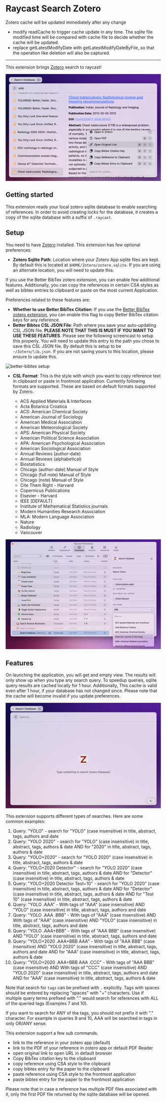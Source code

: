 # Raycast Search Zotero

Zotero cache will be updated immediately after any change

* modify readCache to trigger cache update in any time. The sqlite file modified time will be compared with cache file to decide whether the cache will be updated.
* replace getLatestModifyDate with getLatestModifyDateByFile, so that the operation like deletion will also be captured.

---

This extension brings [Zotero](https://www.zotero.org/) search to raycast!

![A screenshot of searching via raycast](./media/menu.png)

## Getting started

This extension reads your local zotero sqlite database to enable searching of references.
In order to avoid creating locks for the database, it creates a copy of the sqlite database with
a suffix of `.raycast`.

## Setup

You need to have [Zotero](https://www.zotero.org/) installed. This extension has few optional
preferences:

- **Zotero Sqlite Path**: Location where your Zotero App sqlite files are kept. By default this is located at
  `$HOME/Zotero/zotero.sqlite`. If you are using an alternate location, you will need to update this.

If you use the Better BibTex zotero extension, you can enable few additional features. Additionally,
you can copy the references in certain CSA styles as well as bibtex entries to clipboard or paste
on the most current Application.

Preferences related to these features are:

- **Whether to use Better BibTex Citation**: If you use the [Better BibTex zotero extension](https://retorque.re/zotero-better-bibtex/), you can enable this flag to copy Better BibTex citation keys for any reference.
- **Better Bibtex CSL JSON File**: Path where you save your auto-updating CSL JSON file. **PLEASE
  NOTE THAT THIS IS MUST IF YOU WANT TO USE THESE FEATURES**. Please see the following screencast
  to setup this properly. You will need to update this entry to the path you chose to save this CSL
  JSON file. By default this is setup to be
  `~/Zotero/lib.json`. If you are not saving yours to this location, please ensure to update this.

![better-bibtex setup](media/setup.gif)

- **CSL Format**: This is the style with which you want to copy reference text in clipboard or
  paste in frontmost application. Currently following formats are supported. These are based on
  default formats supported by Zotero.

  - ACS Applied Materials & Interfaces
  - Acta Botanica Croatica
  - ACS: American Chemical Society
  - American Journal of Sociology
  - American Medical Association
  - American Meteorological Society
  - APS: American Physical Society
  - American Political Science Association
  - APA: American Psychological Association
  - American Sociological Association
  - Annual Reviews (author-date)
  - Annual Reviews (alphabetical)
  - Biostatistics
  - Chicago (author-date) Manual of Style
  - Chicago (full note) Manual of Style
  - Chicago (note) Manual of Style
  - Cite Them Right - Harvard
  - Copernicus Publications
  - Elsevier - Harvard
  - IEEE [DEFAULT]
  - Institute of Mathematical Statistics journals
  - Modern Humanities Research Association
  - MLA: Modern Language Association
  - Nature
  - Radiology
  - Vancouver

![A screenshot of searching Zotero via Raycast](./media/preferences.png)

## Features

On launching the application, you will get and empty view. The results will only show up when you
type any search query. To speedup queries, sqlite query results are cached locally for 1 hour.
Additionally, This cache is valid even after 1 hour, if your database has not changed since. Please
note that the cache will become invalid if you update preferences.

![Empty View](media/empty_view.png)

This extension supports different types of searches. Here are some common examples:

1. Query: "YOLO"  - search for "YOLO" (case insensitive) in title, abstract, tags, authors and date
2. Query: "YOLO 2020" - search for "YOLO" (case insensitive) in title, abstract, tags, authors &
   date AND for "2020" in title, abstract, tags, authors & date
3. Query: "YOLO+2020" - search for "YOLO 2020" (case insensitive) in title, abstract, tags, authors &
   date
4. Query: "YOLO+2020 Detector" - search for "YOLO 2020" (case insensitive) in title, abstract,
   tags, authors & date AND for "Detector" (case insensitive) in title, abstract, tags, authors
   & date
5. Query: "YOLO+2020 Detector Test+10" - search for "YOLO 2020" (case insensitive) in title, abstract,
   tags, authors & date AND for "Detector" (case insensitive) in title, abstract, tags, authors
   & date AND for "Test 10" (case insensitive) in title, abstract, tags, authors & date
6. Query: "YOLO .AAA" - With tags of "AAA" (case insensitive) AND "YOLO" (case insensitive) in
   title, abstract, tags, authors and date
7. Query: "YOLO .AAA .BBB" - With tags of "AAA" (case insensitive) AND With tags of "AAA"
   (case insensitive)  AND "YOLO" (case insensitive) in title, abstract, tags, authors and date
8. Query: "YOLO .AAA+BBB" - With tags of "AAA BBB" (case insensitive) AND "YOLO" (case insensitive)
   in title, abstract, tags, authors and date
9. Query: "YOLO+2020 .AAA+BBB AAA" - With tags of "AAA BBB" (case insensitive) AND "YOLO 2020"
   (case insensitive) in title, abstract, tags, authors and date AND for "AAA" (case
   insensitive) in title, abstract, tags, authors & date
10. Query: "YOLO+2020 .AAA+BBB AAA .CCC" - With tags of "AAA BBB" (case insensitive) AND With tags
    of "CCC"     (case insensitive) AND "YOLO 2020"
    (case insensitive) in title, abstract, tags, authors and date AND for "AAA" (case
    insensitive) in title, abstract, tags, authors & date

Note that search for `tags` can be prefixed with `.` explicitly. Tags with spaces should be entered
by replacing "spaces" with "+" characters. Use if multiple query terms prefixed with "." would
search for references with ALL of the queried tags (Examples 7 and 10).

If you want to search for ANY of the tags, you should not prefix it with "." character. For example
in queries 9 and 10, AAA will be searched in tags in only OR/ANY sense.

This extension support a few sub commands.

- link to the reference in your zotero app (default)
- link to the PDF of your reference in zotero app or default PDF Reader
- open original link to open URL in default browser
- Copy BibTex citation key to the clipboard
- copy reference using CSA style to the clipboard
- copy bibtex entry for the paper to the clipboard
- paste reference using CSA style to the frontmost application
- paste bibtex entry for the paper to the frontmost application

Please note that in case a reference has multiple PDF files associated with it, only the first PDF
file returned by the sqlite database will be opened.
